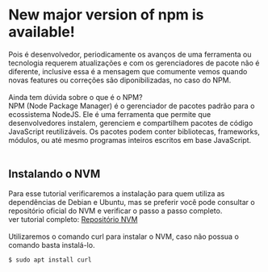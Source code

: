 # New major version of npm is available!
</hr>

Pois é desenvolvedor, periodicamente os avanços de uma ferramenta ou tecnologia requerem atualizações e com os gerenciadores de pacote não é diferente, inclusive essa é a mensagem que comumente vemos quando novas features ou correções são diponibilizadas, no caso do NPM. 
</br></br>
Ainda tem dúvida sobre o que é o NPM?</br>
NPM (Node Package Manager) é o gerenciador de pacotes padrão para o ecossistema NodeJS. Ele é uma ferramenta que permite que desenvolvedores instalem, gerenciem e compartilhem pacotes de código JavaScript reutilizáveis. Os pacotes podem conter bibliotecas, frameworks, módulos, ou até mesmo programas inteiros escritos em base JavaScript.
</br></br>
<h2>Instalando o NVM</h2>
Para esse tutorial verificaremos a instalação para quem utiliza as dependências de Debian e Ubuntu, mas se preferir você pode consultar o repositório oficial do NVM e verificar o passo a passo completo. </br>
ver tutorial completo: <a href="https://github.com/nvm-sh/nvm">Repositório NVM</a>
</br></br>
Utilizaremos o comando curl para instalar o NVM, caso não possua o comando basta instalá-lo.

```bash 
$ sudo apt install curl
```
